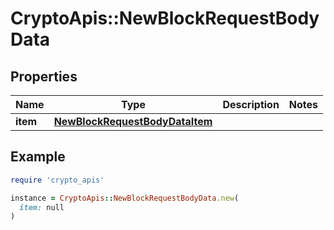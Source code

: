 # CryptoApis::NewBlockRequestBodyData

## Properties

| Name | Type | Description | Notes |
| ---- | ---- | ----------- | ----- |
| **item** | [**NewBlockRequestBodyDataItem**](NewBlockRequestBodyDataItem.md) |  |  |

## Example

```ruby
require 'crypto_apis'

instance = CryptoApis::NewBlockRequestBodyData.new(
  item: null
)
```

